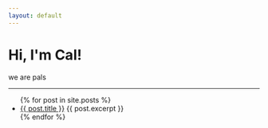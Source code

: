 ```yaml
---
layout: default
---
```



# Hi, I'm Cal! 
we are pals 

---


<ul  class="blog">
  {% for post in site.posts %}
    <li>
      <a href="{{ post.url }}">{{ post.title }}</a>
      {{ post.excerpt }}
    </li>
  {% endfor %}
</ul>
